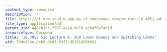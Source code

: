 ```yaml
---
content_type: resource
description: ''
file: https://ol-ocw-studio-app-qa.s3.amazonaws.com/courses/18-405j-advanced-complexity-theory-spring-2016/58dc824e8cb5dc4f83f7d6201459b941_MIT18_405JS16_AC0Lower.pdf
file_type: application/pdf
parent_uid: 448cb1cc-f997-aa14-9c10-ecb4f6a7ad1d
resourcetype: Document
title: '18.405J S16 Lecture 6: AC0 Lower Bounds and Switching Lemma'
uid: 58dc824e-8cb5-dc4f-83f7-d6201459b941
---
```

